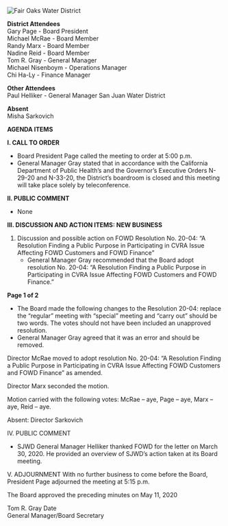 <!-- Page 1 -->
![Fair Oaks Water District](https://via.placeholder.com/150)

**District Attendees**  
Gary Page - Board President  
Michael McRae - Board Member  
Randy Marx - Board Member  
Nadine Reid - Board Member  
Tom R. Gray - General Manager  
Michael Nisenboym - Operations Manager  
Chi Ha-Ly - Finance Manager  

**Other Attendees**  
Paul Helliker - General Manager San Juan Water District  

**Absent**  
Misha Sarkovich  

**AGENDA ITEMS**  

**I. CALL TO ORDER**  
- Board President Page called the meeting to order at 5:00 p.m.  
- General Manager Gray stated that in accordance with the California Department of Public Health’s and the Governor’s Executive Orders N-29-20 and N-33-20, the District’s boardroom is closed and this meeting will take place solely by teleconference.  

**II. PUBLIC COMMENT**  
- None  

**III. DISCUSSION AND ACTION ITEMS: NEW BUSINESS**  
1. Discussion and possible action on FOWD Resolution No. 20-04: “A Resolution Finding a Public Purpose in Participating in CVRA Issue Affecting FOWD Customers and FOWD Finance”  
   - General Manager Gray recommended that the Board adopt resolution No. 20-04: “A Resolution Finding a Public Purpose in Participating in CVRA Issue Affecting FOWD Customers and FOWD Finance.”  

**Page 1 of 2**
<!-- Page 2 -->
- The Board made the following changes to the Resolution 20-04: replace the “regular” meeting with “special” meeting and “carry out” should be two words. The votes should not have been included an unapproved resolution.
- General Manager Gray agreed that it was an error and should be removed.

Director McRae moved to adopt resolution No. 20-04: “A Resolution Finding a Public Purpose in Participating in CVRA Issue Affecting FOWD Customers and FOWD Finance” as amended.

Director Marx seconded the motion.

Motion carried with the following votes: McRae – aye, Page – aye, Marx – aye, Reid – aye.

Absent: Director Sarkovich

IV. PUBLIC COMMENT
- SJWD General Manager Helliker thanked FOWD for the letter on March 30, 2020. He provided an overview of SJWD’s action taken at its Board meeting.

V. ADJOURNMENT
With no further business to come before the Board, President Page adjourned the meeting at 5:15 p.m.

The Board approved the preceding minutes on May 11, 2020

Tom R. Gray                               Date  
General Manager/Board Secretary
